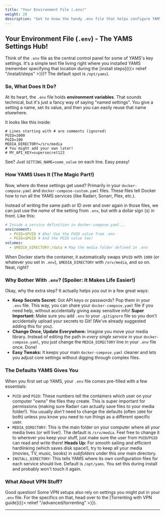 ```yaml
---
title: "Your Environment File (.env)"
weight: 20
description: "Get to know the handy .env file that helps configure YAMS."
---
```


## Your Environment File (`.env`) - The YAMS Settings Hub!

Think of the `.env` file as the central control panel for some of YAMS's key settings. It's a simple text file living right where you installed YAMS (remember specifying that location during the [install steps]({{< relref "/install/steps" >}})? The default spot is `/opt/yams`).

### So, What Does It Do?

At its heart, the `.env` file holds **environment variables**. That sounds technical, but it's just a fancy way of saying "named settings". You give a setting a name, set its value, and then you can easily reuse that name elsewhere.

It looks like this inside:

```env
# Lines starting with # are comments (ignored)
PUID=1000
PGID=100
MEDIA_DIRECTORY=/srv/media
# You might add your own later!
# MY_API_KEY=supersecret123
```

See? Just `SETTING_NAME=some_value` on each line. Easy peasy!

### How YAMS Uses It (The Magic Part!)

Now, where do these settings get used? Primarily in your `docker-compose.yaml` and `docker-compose-custom.yaml` files. These files tell Docker how to run all the YAMS services (like Radarr, Sonarr, Plex, etc.).

Instead of writing the same path or ID over and over again in those files, we can just use the *name* of the setting from `.env`, but with a dollar sign (`$`) in front. Like this:

```yaml
# Inside a service definition in docker-compose.yaml...
environment:
  - PUID=$PUID # Aha! Use the PUID value from .env
  - PGID=$PGID # And the PGID value too!
volumes:
  - $MEDIA_DIRECTORY:/data # Map the media folder defined in .env
```

When Docker starts the container, it automatically swaps `$PUID` with `1000` (or whatever you set in `.env`), `$MEDIA_DIRECTORY` with `/srv/media`, and so on. Neat, right?

### Why Bother With `.env`? (Spoiler: It Makes Life Easier!)

Okay, why the extra step? It actually helps you out in a few great ways:

*   **Keep Secrets Secret:** Got API keys or passwords? Pop them in your `.env` file. This way, you can share your `docker-compose.yaml` file if you need help, without accidentally giving away sensitive info! **Super Important:** Make sure you add `.env` to your `.gitignore` file so you don't accidentally upload your secrets to Git! (We've already suggested adding this for you).
*   **Change Once, Update Everywhere:** Imagine you move your media library. Instead of editing the path in *every single service* in your `docker-compose.yaml`, you just change the `MEDIA_DIRECTORY` line in your `.env` file once. Done!
*   **Easy Tweaks:** It keeps your main `docker-compose.yaml` cleaner and lets you adjust core settings without digging through complex files.

### The Defaults YAMS Gives You

When you first set up YAMS, your `.env` file comes pre-filled with a few essentials:

*   `PUID` and `PGID`: These numbers tell the containers which user on your computer "owns" the files they create. This is super important for permissions (making sure Radarr can actually save files to your media folder!). You usually *don't* need to change the defaults (often `1000` for both) unless you know you need to run things as a different specific user.
*   `MEDIA_DIRECTORY`: This is the main folder on your computer where all your media lives (or will live!). The default is `/srv/media`. Feel free to change it to wherever you keep your stuff, just make sure the user from `PUID`/`PGID` can read and write there! **Heads Up:** For smooth sailing and efficient hardlinking (which saves disk space!), try to keep all your media (movies, TV, music, books) in *subfolders* under this *one* main directory.
*   `INSTALL_DIRECTORY`: This tells YAMS where its own configuration files for each service should live. Default is `/opt/yams`. You set this during install and probably won't touch it again.

### What About VPN Stuff?

Good question! Some VPN setups also rely on settings you might put in your `.env` file. For the specifics on that, head over to the [Torrenting with VPN guide]({{< relref "/advanced/torrenting" >}}).

---
